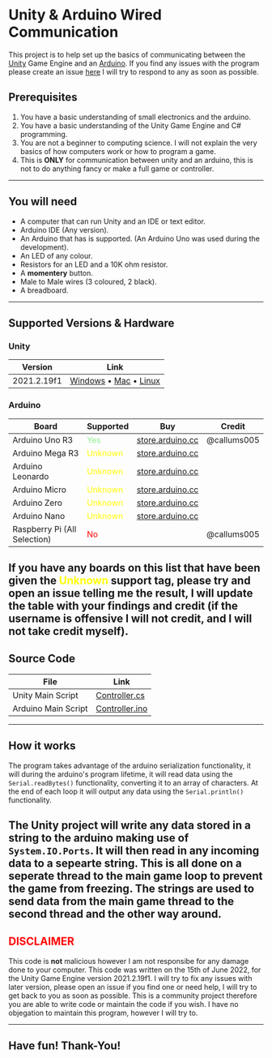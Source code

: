 # Unity & Arduino Wired Communication

This project is to help set up the basics of communicating between the [Unity](https://unity.com/) Game Engine and an [Arduino](https://www.arduino.cc/). If you find any issues with the program please create an issue [here](https://github.com/callums005/unity-arduino-communication/issues) I will try to respond to any as soon as possible.

## Prerequisites
1. You have a basic understanding of small electronics and the arduino.
2. You have a basic understanding of the Unity Game Engine and C# programming.
3. You are not a beginner to computing science. I will not explain the very basics of how computers work or how to program a game.
4. This is **ONLY** for communication between unity and an arduino, this is not to do anything fancy or make a full game or controller.
---
## You will need
- A computer that can run Unity and an IDE or text editor.
- Arduino IDE (Any version).
- An Arduino that has is supported. (An Arduino Uno was used during the development).
- An LED of any colour.
- Resistors for an LED and a 10K ohm resistor.
- A **momentery**  button.
- Male to Male wires (3 coloured, 2 black).
- A breadboard.
---
## Supported Versions & Hardware

### Unity

| Version | Link |
| ------- | ---- |
| 2021.2.19f1 | [Windows](https://unity3d.com/get-unity/download?thank-you=update&download_nid=65552&os=Win) • [Mac](https://unity3d.com/get-unity/download?thank-you=update&download_nid=65552&os=Mac) • [Linux](https://download.unity3d.com/download_unity/602ecdbb2fb0/UnitySetup-2021.2.19f1) |

### Arduino

| Board | Supported | Buy | Credit |
| ------| --------- | --- | ------ |
| Arduino Uno R3 | <span style="color:lightgreen" >Yes</span> | [store.arduino.cc](https://store.arduino.cc/products/arduino-uno-rev3) | @callums005 |
| Arduino Mega R3 | <span style="color:yellow" >Unknown</span> | [store.arduino.cc](https://store.arduino.cc/products/arduino-mega-2560-rev3) |  |
| Arduino Leonardo | <span style="color:yellow" >Unknown</span> | [store.arduino.cc](https://store.arduino.cc/products/arduino-leonardo-with-headers) |  |
| Arduino Micro | <span style="color:yellow" >Unknown</span> | [store.arduino.cc](https://store.arduino.cc/products/arduino-micro) |  |
| Arduino Zero | <span style="color:yellow" >Unknown</span> | [store.arduino.cc](https://store.arduino.cc/products/arduino-zero) |  |
| Arduino Nano | <span style="color:yellow" >Unknown</span> | [store.arduino.cc](https://store.arduino.cc/products/arduino-nano) |  |
| Raspberry Pi (All Selection) | <span style="color:red" >No</span> | | @callums005 |

If you have any boards on this list that have been given the <span style="color:yellow">Unknown</span> support tag, please try and open an issue telling me the result, I will update the table with your findings and credit (if the username is offensive I will not credit, and I will not take credit myself).
---
## Source Code
| File | Link |
| ---- | ---- |
| Unity Main Script | [Controller.cs](Assets/Controller.cs) |
| Arduino Main Script | [Controller.ino](Controller/Controller.ino) |
---
## How it works
The program takes advantage of the arduino serialization functionality, it will during the arduino's program lifetime, it will read data using the `Serial.readBytes()` functionality, converting it to an array of characters. At the end of each loop it will output any data using the `Serial.println()` functionality.

The Unity project will write any data stored in a string to the arduino making use of `System.IO.Ports`. It will then read in any incoming data to a sepearte string. This is all done on a seperate thread to the main game loop to prevent the game from freezing. The strings are used to send data from the main game thread to the second thread and the other way around.
---
## <span style="color:red">DISCLAIMER</span>
This code is **not** malicious however I am not responsibe for any damage done to your computer. This code was written on the 15th of June 2022, for the Unity Game Engine version 2021.2.19f1. I will try to fix any issues with later version, please open an issue if you find one or need help, I will try to get back to you as soon as possible. This is a community project therefore you are able to write code or maintain the code if you wish. I have no objegation to maintain this program, however I will try to.

---
## Have fun! Thank-You!
